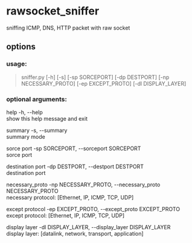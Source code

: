 # rawsocket_sniffer
sniffing ICMP, DNS, HTTP packet with raw socket

## options
### usage: 
>sniffer.py [-h] [-s] [-sp SORCEPORT] [-dp DESTPORT]
                  [-np NECESSARY_PROTO] [-ep EXCEPT_PROTO] [-dl DISPLAY_LAYER]
                  
### optional arguments:
help
    -h, --help            
    show this help message and exit

summary
    -s, --summary         
    summary mode

sorce port
    -sp SORCEPORT, --sorceport SORCEPORT         
    sorce port

destination port
    -dp DESTPORT, --destport DESTPORT         
    destination port

necessary_proto
    -np NECESSARY_PROTO, --necessary_proto NECESSARY_PROTO         
    necessary protocol: [Ethernet, IP, ICMP, TCP, UDP]

except protocol
    -ep EXCEPT_PROTO, --except_proto EXCEPT_PROTO         
    except protocol: [Ethernet, IP, ICMP, TCP, UDP]

display layer
   -dl DISPLAY_LAYER, --display_layer DISPLAY_LAYER         
    display layer: [datalink, network, transport, application]